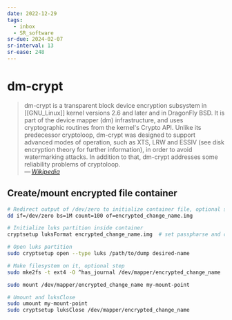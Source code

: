 ```yaml
---
date: 2022-12-29
tags:
  - inbox
  - SR_software
sr-due: 2024-02-07
sr-interval: 13
sr-ease: 248
---
```


# dm-crypt

> dm-crypt is a transparent block device encryption subsystem in [[GNU_Linux]]
> kernel versions 2.6 and later and in DragonFly BSD. It is part of the device
> mapper (dm) infrastructure, and uses cryptographic routines from the kernel's
> Crypto API. Unlike its predecessor cryptoloop, dm-crypt was designed to
> support advanced modes of operation, such as XTS, LRW and ESSIV (see disk
> encryption theory for further information), in order to avoid watermarking
> attacks. In addition to that, dm-crypt addresses some reliability problems of
> cryptoloop.\
> — <cite>[Wikipedia](https://en.wikipedia.org/wiki/Dm-crypt)</cite>

## Create/mount encrypted file container

```sh
# Redirect output of /dev/zero to initialize container file, optional step
dd if=/dev/zero bs=1M count=100 of=encrypted_change_name.img

# Initialize luks partition inside container
cryptsetup luksFormat encrypted_change_name.img  # set passpharse and conifm it

# Open luks partition
sudo cryptsetup open --type luks /path/to/dump desired-name

# Make filesystem on it, optional step
sudo mke2fs -t ext4 -O ^has_journal /dev/mapper/encrypted_change_name

sudo mount /dev/mapper/encrypted_change_name my-mount-point

# Umount and luksClose
sudo umount my-mount-point
sudo cryptsetup luksClose /dev/mapper/encrypted_change_name
```
